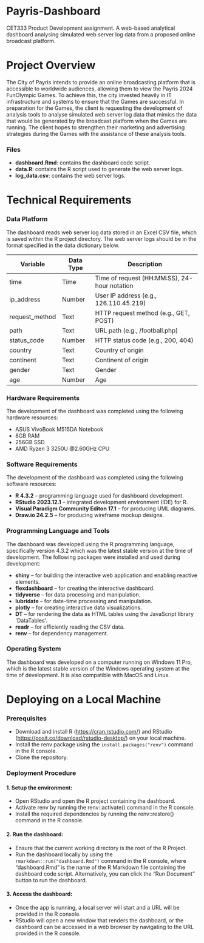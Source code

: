 # Payris-Dashboard
CET333 Product Development assignment. A web-based analytical dashboard analysing simulated web server log data from a proposed online broadcast platform. 

# Project Overview
The City of Payris intends to provide an online broadcasting platform that is accessible to worldwide audiences, allowing them to view the Payris 2024 FunOlympic Games. To achieve this, the city invested heavily in IT infrastructure and systems to ensure that the Games are successful. In preparation for the Games, the client is requesting the development of analysis tools to analyse simulated web server log data that mimics the data that would be generated by the broadcast platform when the Games are running. The client hopes to strengthen their marketing and advertising strategies during the Games with the assistance of these analysis tools.

### Files
- **dashboard.Rmd**: contains the dashboard code script.
- **data.R**: contains the R script used to generate the web server logs.
- **log_data.csv**: contains the web server logs.

# Technical Requirements

### Data Platform
The dashboard reads web server log data stored in an Excel CSV file, which is saved within the R project directory. The web server logs should be in the format specified in the data dictionary below.

|     Variable          |     Data Type    |     Description                                       |
|-----------------------|------------------|-------------------------------------------------------|
|     time              |     Time         |     Time   of request (HH:MM:SS), 24-hour notation    |
|     ip_address        |     Number       |     User   IP address (e.g., 126.110.45.219)          |
|     request_method    |     Text         |     HTTP   request method (e.g., GET, POST)           |
|     path              |     Text         |     URL   path (e.g., /football.php)                  |
|     status_code       |     Number       |     HTTP   status code (e.g., 200, 404)               |
|     country           |     Text         |     Country   of origin                               |
|     continent         |     Text         |     Continent   of origin                             |
|     gender            |     Text         |     Gender                                            |
|     age               |     Number       |     Age                                               |

### Hardware Requirements
The development of the dashboard was completed using the following hardware resources: 
- ASUS VivoBook M515DA Notebook
-	8GB RAM
-	256GB SSD
-	AMD Ryzen 3 3250U @2.60GHz CPU
  
### Software Requirements
The development of the dashboard was completed using the following software resources:
- **R 4.3.2** – programming language used for dashboard development.
-	**RStudio 2023.12.1** – integrated development environment (IDE) for R.
-	**Visual Paradigm Community Editon 17.1** – for producing UML diagrams.
-	**Draw.io 24.2.5** – for producing wireframe mockup designs.

### Programming Language and Tools
The dashboard was developed using the R programming language, specifically version 4.3.2 which was the latest stable version at the time of development. The following packages were installed and used during development:
-	**shiny** – for building the interactive web application and enabling reactive elements.
-	**flexdashboard** – for creating the interactive dashboard.
-	**tidyverse** – for data processing and manipulation.
-	**lubridate** – for date-time processing and manipulation.
-	**plotly** – for creating interactive data visualizations.
-	**DT** – for rendering the data as HTML tables using the JavaScript library 'DataTables'.
-	**readr** – for efficiently reading the CSV data.
-	**renv** – for dependency management.

### Operating System
The dashboard was developed on a computer running on Windows 11 Pro, which is the latest stable version of the Windows operating system at the time of development. It is also compatible with MacOS and Linux.

# Deploying on a Local Machine

### Prerequisites
-	Download and install R (https://cran.rstudio.com/) and RStudio (https://posit.co/download/rstudio-desktop/) on your local machine.
-	Install the renv package using the `install.packages("renv")` command in the R console.
-	Clone the repository.

### Deployment Procedure
#### 1.	Setup the environment:
-	Open RStudio and open the R project containing the dashboard.
-	Activate renv by running the renv::activate() command in the R console.
-	Install the required dependencies by running the renv::restore() command in the R console.

#### 2.	Run the dashboard:
-	Ensure that the current working directory is the root of the R Project.
-	Run the dashboard locally by using the `rmarkdown::run("dashboard.Rmd")` command in the R console, where “dashboard.Rmd” is the name of the R Markdown file containing the dashboard code script. Alternatively, you can click the “Run Document” button to run the dashboard.

#### 3.	Access the dashboard:
-	Once the app is running, a local server will start and a URL will be provided in the R console.
-	RStudio will open a new window that renders the dashboard, or the dashboard can be accessed in a web browser by navigating to the URL provided in the R console.
